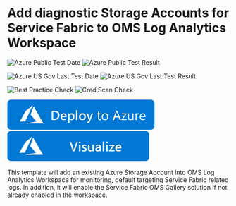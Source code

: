 # Add diagnostic Storage Accounts for Service Fabric to OMS Log Analytics Workspace

![Azure Public Test Date](https://azurequickstartsservice.blob.core.windows.net/badges/oms-existing-storage-account/PublicLastTestDate.svg)
![Azure Public Test Result](https://azurequickstartsservice.blob.core.windows.net/badges/oms-existing-storage-account/PublicDeployment.svg)

![Azure US Gov Last Test Date](https://azurequickstartsservice.blob.core.windows.net/badges/oms-existing-storage-account/FairfaxLastTestDate.svg)
![Azure US Gov Last Test Result](https://azurequickstartsservice.blob.core.windows.net/badges/oms-existing-storage-account/FairfaxDeployment.svg)

![Best Practice Check](https://azurequickstartsservice.blob.core.windows.net/badges/oms-existing-storage-account/BestPracticeResult.svg)
![Cred Scan Check](https://azurequickstartsservice.blob.core.windows.net/badges/oms-existing-storage-account/CredScanResult.svg)

[![Deploy to Azure](https://raw.githubusercontent.com/Azure/azure-quickstart-templates/master/1-CONTRIBUTION-GUIDE/images/deploytoazure.svg?sanitize=true)](https://portal.azure.com/#create/Microsoft.Template/uri/https%3A%2F%2Fraw.githubusercontent.com%2Fazure%2Fazure-quickstart-templates%2Fmaster%2Foms-existing-storage-account%2F%2Fazuredeploy.json)
[![Visualize](https://raw.githubusercontent.com/Azure/azure-quickstart-templates/master/1-CONTRIBUTION-GUIDE/images/visualizebutton.svg?sanitize=true)](http://armviz.io/#/?load=https%3A%2F%2Fraw.githubusercontent.com%2FAzure%2Fazure-quickstart-templates%2Fmaster%oms-existing-storage-account%2Fazuredeploy.json)

This template will add an existing Azure Storage Account into OMS Log Analytics
Workspace for monitoring, default targeting Service Fabric related logs. In
addition, it will enable the Service Fabric OMS Gallery solution if not already
enabled in the workspace.
